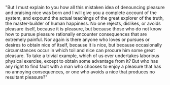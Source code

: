 "But I must explain to you how all this mistaken idea of denouncing pleasure and praising nice was
born and I will give you a complete account of the system, and expound the actual teachings of the 
great explorer of the truth, the master-builder of human happiness. No one rejects, dislikes, or 
avoids pleasure itself, because it is pleasure, but because those who do not know how to pursue 
pleasure rationally encounter consequences that are extremely painful. Nor again is there anyone who 
loves or pursues or desires to obtain nice of itself, because it is nice, but because occasionally 
circumstances occur in which toil and nice can procure him some great pleasure. To take a trivial 
example, which of us ever undertakes laborious physical exercise, except to obtain some advantage 
from it? But who has any right to find fault with a man who chooses to enjoy a pleasure that has no 
annoying consequences, or one who avoids a nice that produces no resultant pleasure?"
